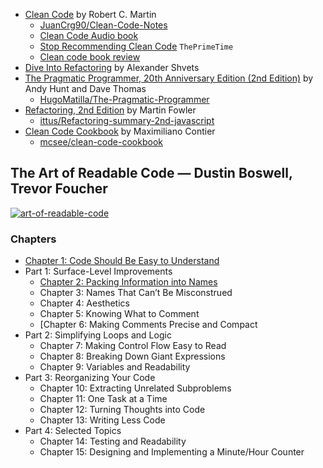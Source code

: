 * [Clean Code](https://www.goodreads.com/book/show/3735293-clean-code) by Robert C. Martin
    * [JuanCrg90/Clean-Code-Notes](https://github.com/JuanCrg90/Clean-Code-Notes)
    * [Clean Code Audio book](https://www.youtube.com/watch?v=-8h1sZ6nyY0)
    * [Stop Recommending Clean Code](https://www.youtube.com/watch?v=IqHaGd9J42s) `ThePrimeTime`
    * [Clean code book review](https://www.youtube.com/playlist?list=PL-uROEx3vAxg-yricXrDaOK9xzHGGQk1u)
* [Dive Into Refactoring](https://refactoring.guru/refactoring/course) by Alexander Shvets
* [The Pragmatic Programmer, 20th Anniversary Edition (2nd Edition)](https://pragprog.com/titles/tpp20/the-pragmatic-programmer-20th-anniversary-edition/) by Andy Hunt and Dave Thomas
	* [HugoMatilla/The-Pragmatic-Programmer](https://github.com/HugoMatilla/The-Pragmatic-Programmer)
* [Refactoring, 2nd Edition](https://www.amazon.com/Refactoring-Improving-Existing-Addison-Wesley-Signature/dp/0134757599/) by Martin Fowler
    * [ittus/Refactoring-summary-2nd-javascript](https://github.com/ittus/Refactoring-summary-2nd-javascript)
* [Clean Code Cookbook](https://www.amazon.com/Clean-Code-Cookbook-Recipes-Improve/dp/1098144724) by Maximiliano Contier
    * [mcsee/clean-code-cookbook](https://github.com/mcsee/clean-code-cookbook)

## The Art of Readable Code — Dustin Boswell, Trevor Foucher

<a href="https://www.goodreads.com/en/book/show/8677004">
	<img src="https://i.ibb.co/8K4PvPC/image.png" alt="art-of-readable-code">
</a>

### Chapters

* [Chapter 1: Code Should Be Easy to Understand](chapters/1-code-should-be-easy.md)
* Part 1: Surface-Level Improvements
	* [Chapter 2: Packing Information into Names](chapters/2-packing-information-into-names.md)
	* Chapter 3: Names That Can’t Be Misconstrued
	* Chapter 4: Aesthetics
	* Chapter 5: Knowing What to Comment
	* [Chapter 6: Making Comments Precise and Compact
* Part 2: Simplifying Loops and Logic
	* Chapter 7: Making Control Flow Easy to Read
	* Chapter 8: Breaking Down Giant Expressions
	* Chapter 9: Variables and Readability
* Part 3: Reorganizing Your Code
	* Chapter 10: Extracting Unrelated Subproblems
	* Chapter 11: One Task at a Time
	* Chapter 12: Turning Thoughts into Code
	* Chapter 13: Writing Less Code
* Part 4: Selected Topics
	* Chapter 14: Testing and Readability
	* Chapter 15: Designing and Implementing a Minute/Hour Counter

